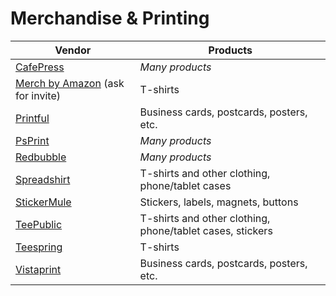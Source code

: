 # Merchandise & Printing

| Vendor | Products |
| ------ | -------- |
| [CafePress](http://www.cafepress.com/) | *Many products* |
| [Merch by Amazon](https://merch.amazon.com/landing) (ask for invite) | T-shirts |
| [Printful](https://www.psprint.com/) | Business cards, postcards, posters, etc. |
| [PsPrint](https://www.psprint.com/) | *Many products* |
| [Redbubble](https://www.redbubble.com/) | *Many products* |
| [Spreadshirt](https://www.spreadshirt.com/) | T-shirts and other clothing, phone/tablet cases |
| [StickerMule](https://www.stickermule.com/) | Stickers, labels, magnets, buttons |
| [TeePublic](https://www.teepublic.com/) | T-shirts and other clothing, phone/tablet cases, stickers |
| [Teespring](https://teespring.com/) | T-shirts |
| [Vistaprint](http://www.vistaprint.com/) | Business cards, postcards, posters, etc. |
